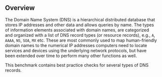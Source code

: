 ## Overview

The Domain Name System (DNS) is a hierarchical distributed database that stores IP addresses and other data and allows queries by name. The types of information elements associated with domain names, are categorized and organized with a list of DNS record types (or resource records), e.g., `A`, `AAAA`, `NS`, `SOA`, `MX` etc. These are most commonly used to map human-friendly domain names to the numerical IP addresses computers need to locate services and devices using the underlying network protocols, but have been extended over time to perform many other functions as well.

This benchmark contains best practice checks for several types of DNS records.
